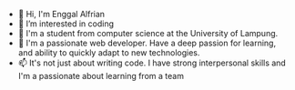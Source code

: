 - 👋 Hi, I'm Enggal Alfrian
- 👀 I’m interested in coding
- 🌱 I'm a student from computer science at the University of Lampung.
- 💞️ I'm a passionate web developer. Have a deep passion for learning, and ability to quickly adapt to new technologies.
- 📫 It's not just about writing code. I have strong interpersonal skills and I'm a passionate about learning from a team
